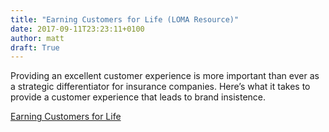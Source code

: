 ```yaml
---
title: "Earning Customers for Life (LOMA Resource)"
date: 2017-09-11T23:23:11+0100
author: matt
draft: True
---
```

Providing an excellent customer experience is more important than ever as a strategic differentiator for insurance companies. Here’s what it takes to provide a customer experience that leads to brand insistence.

[ Earning Customers for Life ]( http://www.loma.org/Publications/Documents/Resource/Public/2017/Resource_Cover_Story_September_2017.aspx )
